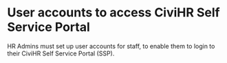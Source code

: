 
User accounts to access CiviHR Self Service Portal
==========

HR Admins must set up user accounts for staff, to enable them to login to their CiviHR Self Service Portal (SSP). 

